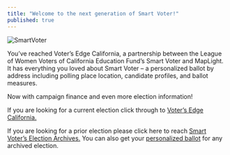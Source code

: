 ```yaml
---
title: "Welcome to the next generation of Smart Voter!"
published: true
---
```


<img src="/content/image/partners/smartvoter.png" alt="SmartVoter" />

You’ve reached Voter’s Edge California, a partnership between the League of Women Voters of California Education Fund’s Smart Voter and MapLight.
It has everything you loved about Smart Voter – a personalized ballot by address including polling place location, candidate profiles, and ballot measures.

Now with campaign finance and even more election information!

<i class="fa fa-chevron-circle-right"></i>If you are looking for a current election click through to <a href="/ca">Voter’s Edge California.</a>

<i class="fa fa-chevron-circle-right"></i>If you are looking for a prior election please click here to reach <a href="http://www.smartvoter.org/voter/archives.html" target="_blank">Smart Voter’s Election Archives.</a> You can also get your [personalized ballot](http://www.smartvoter.org/voter/search.html#ballot) for any archived election.
